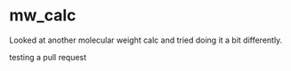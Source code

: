 # mw_calc
Looked at another molecular weight calc and tried doing it a bit differently.

testing a pull request
